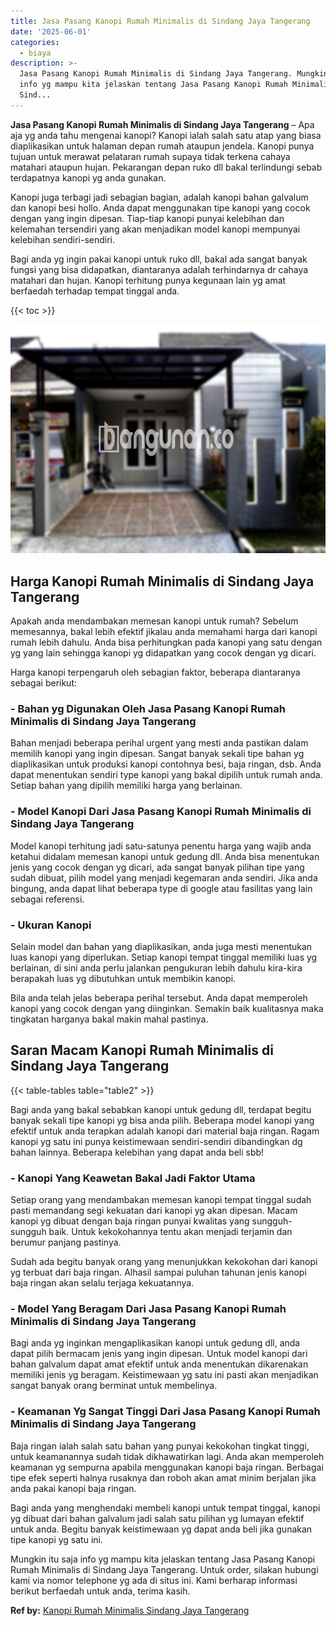 ```yaml
---
title: Jasa Pasang Kanopi Rumah Minimalis di Sindang Jaya Tangerang
date: '2025-06-01'
categories:
  - biaya
description: >-
  Jasa Pasang Kanopi Rumah Minimalis di Sindang Jaya Tangerang. Mungkin itu saja
  info yg mampu kita jelaskan tentang Jasa Pasang Kanopi Rumah Minimalis di
  Sind...
---
```


**Jasa Pasang Kanopi Rumah Minimalis di Sindang Jaya Tangerang** – Apa aja yg anda tahu mengenai kanopi? Kanopi ialah salah satu atap yang biasa diaplikasikan untuk halaman depan rumah ataupun jendela. Kanopi punya tujuan untuk merawat pelataran rumah supaya tidak terkena cahaya matahari ataupun hujan. Pekarangan depan ruko dll bakal terlindungi sebab terdapatnya kanopi yg anda gunakan.

Kanopi juga terbagi jadi sebagian bagian, adalah kanopi bahan galvalum dan kanopi besi hollo. Anda dapat menggunakan tipe kanopi yang cocok dengan yang ingin dipesan. Tiap-tiap kanopi punyai kelebihan dan kelemahan tersendiri yang akan menjadikan model kanopi mempunyai kelebihan sendiri-sendiri.

Bagi anda yg ingin pakai kanopi untuk ruko dll, bakal ada sangat banyak fungsi yang bisa didapatkan, diantaranya adalah terhindarnya dr cahaya matahari dan hujan. Kanopi terhitung punya kegunaan lain yg amat berfaedah terhadap tempat tinggal anda.

{{< toc >}}

![Jasa Pasang Kanopi Rumah Minimalis di Sindang Jaya Tangerang](/images/harga-kanopi-minimalis-29.png)

## Harga Kanopi Rumah Minimalis di Sindang Jaya Tangerang

Apakah anda mendambakan memesan kanopi untuk rumah? Sebelum memesannya, bakal lebih efektif jikalau anda memahami harga dari kanopi rumah lebih dahulu. Anda bisa perhitungkan pada kanopi yang satu dengan yg yang lain sehingga kanopi yg didapatkan yang cocok dengan yg dicari.

Harga kanopi terpengaruh oleh sebagian faktor, beberapa diantaranya sebagai berikut:

### \- Bahan yg Digunakan Oleh Jasa Pasang Kanopi Rumah Minimalis di Sindang Jaya Tangerang

Bahan menjadi beberapa perihal urgent yang mesti anda pastikan dalam memilih kanopi yang ingin dipesan. Sangat banyak sekali tipe bahan yg diaplikasikan untuk produksi kanopi contohnya besi, baja ringan, dsb. Anda dapat menentukan sendiri type kanopi yang bakal dipilih untuk rumah anda. Setiap bahan yang dipilih memiliki harga yang berlainan.

### \- Model Kanopi Dari Jasa Pasang Kanopi Rumah Minimalis di Sindang Jaya Tangerang

Model kanopi terhitung jadi satu-satunya penentu harga yang wajib anda ketahui didalam memesan kanopi untuk gedung dll. Anda bisa menentukan jenis yang cocok dengan yg dicari, ada sangat banyak pilihan tipe yang sudah dibuat, pilih model yang menjadi kegemaran anda sendiri. Jika anda bingung, anda dapat lihat beberapa type di google atau fasilitas yang lain sebagai referensi.

### \- Ukuran Kanopi

Selain model dan bahan yang diaplikasikan, anda juga mesti menentukan luas kanopi yang diperlukan. Setiap kanopi tempat tinggal memiliki luas yg berlainan, di sini anda perlu jalankan pengukuran lebih dahulu kira-kira berapakah luas yg dibutuhkan untuk membikin kanopi.

Bila anda telah jelas beberapa perihal tersebut. Anda dapat memperoleh kanopi yang cocok dengan yang diinginkan. Semakin baik kualitasnya maka tingkatan harganya bakal makin mahal pastinya.

## Saran Macam Kanopi Rumah Minimalis di Sindang Jaya Tangerang

{{< table-tables table="table2" >}}

Bagi anda yang bakal sebabkan kanopi untuk gedung dll, terdapat begitu banyak sekali tipe kanopi yg bisa anda pilih. Beberapa model kanopi yang efektif untuk anda terapkan adalah kanopi dari material baja ringan. Ragam kanopi yg satu ini punya keistimewaan sendiri-sendiri dibandingkan dg bahan lainnya. Beberapa kelebihan yang dapat anda beli sbb!

### \- Kanopi Yang Keawetan Bakal Jadi Faktor Utama

Setiap orang yang mendambakan memesan kanopi tempat tinggal sudah pasti memandang segi kekuatan dari kanopi yg akan dipesan. Macam kanopi yg dibuat dengan baja ringan punyai kwalitas yang sungguh-sungguh baik. Untuk kekokohannya tentu akan menjadi terjamin dan berumur panjang pastinya.

Sudah ada begitu banyak orang yang menunjukkan kekokohan dari kanopi yg terbuat dari baja ringan. Alhasil sampai puluhan tahunan jenis kanopi baja ringan akan selalu terjaga kekuatannya.

### \- Model Yang Beragam Dari Jasa Pasang Kanopi Rumah Minimalis di Sindang Jaya Tangerang

Bagi anda yg inginkan mengaplikasikan kanopi untuk gedung dll, anda dapat pilih bermacam jenis yang ingin dipesan. Untuk model kanopi dari bahan galvalum dapat amat efektif untuk anda menentukan dikarenakan memiliki jenis yg beragam. Keistimewaan yg satu ini pasti akan menjadikan sangat banyak orang berminat untuk membelinya.

### \- Keamanan Yg Sangat Tinggi Dari Jasa Pasang Kanopi Rumah Minimalis di Sindang Jaya Tangerang

Baja ringan ialah salah satu bahan yang punyai kekokohan tingkat tinggi, untuk keamanannya sudah tidak dikhawatirkan lagi. Anda akan memperoleh keamanan yg sempurna apabila menggunakan kanopi baja ringan. Berbagai tipe efek seperti halnya rusaknya dan roboh akan amat minim berjalan jika anda pakai kanopi baja ringan.

Bagi anda yang menghendaki membeli kanopi untuk tempat tinggal, kanopi yg dibuat dari bahan galvalum jadi salah satu pilihan yg lumayan efektif untuk anda. Begitu banyak keistimewaan yg dapat anda beli jika gunakan tipe kanopi yg satu ini.

Mungkin itu saja info yg mampu kita jelaskan tentang Jasa Pasang Kanopi Rumah Minimalis di Sindang Jaya Tangerang. Untuk order, silakan hubungi kami via nomor telephone yg ada di situs ini. Kami berharap informasi berikut berfaedah untuk anda, terima kasih.

**Ref by:**  [Kanopi Rumah Minimalis Sindang Jaya Tangerang](https://id.wikipedia.org/wiki/Kanopi)

